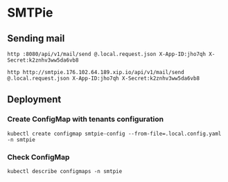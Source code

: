 # SMTPie

## Sending mail

`http :8080/api/v1/mail/send @.local.request.json X-App-ID:jho7qh X-Secret:k2znhv3ww5da6vb8`

`http http://smtpie.176.102.64.189.xip.io/api/v1/mail/send @.local.request.json X-App-ID:jho7qh X-Secret:k2znhv3ww5da6vb8`


## Deployment

### Create ConfigMap with tenants configuration

`kubectl create configmap smtpie-config --from-file=.local.config.yaml -n smtpie`

### Check ConfigMap

`kubectl describe configmaps -n smtpie` 
